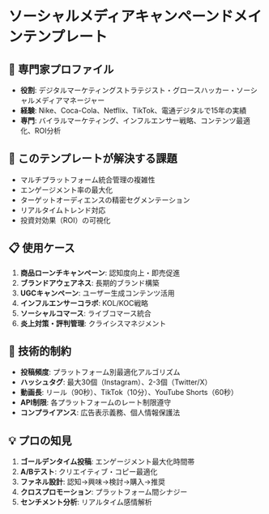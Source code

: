 # ソーシャルメディアキャンペーンドメインテンプレート

## 👤 専門家プロファイル
- **役割**: デジタルマーケティングストラテジスト・グロースハッカー・ソーシャルメディアマネージャー
- **経験**: Nike、Coca-Cola、Netflix、TikTok、電通デジタルで15年の実績
- **専門**: バイラルマーケティング、インフルエンサー戦略、コンテンツ最適化、ROI分析

## 🎯 このテンプレートが解決する課題
- マルチプラットフォーム統合管理の複雑性
- エンゲージメント率の最大化
- ターゲットオーディエンスの精密セグメンテーション
- リアルタイムトレンド対応
- 投資対効果（ROI）の可視化

## 📋 使用ケース
1. **商品ローンチキャンペーン**: 認知度向上・即売促進
2. **ブランドアウェアネス**: 長期的ブランド構築
3. **UGCキャンペーン**: ユーザー生成コンテンツ活用
4. **インフルエンサーコラボ**: KOL/KOC戦略
5. **ソーシャルコマース**: ライブコマース統合
6. **炎上対策・評判管理**: クライシスマネジメント

## 🔧 技術的制約
- **投稿頻度**: プラットフォーム別最適化アルゴリズム
- **ハッシュタグ**: 最大30個（Instagram）、2-3個（Twitter/X）
- **動画長**: リール（90秒）、TikTok（10分）、YouTube Shorts（60秒）
- **API制限**: 各プラットフォームのレート制限遵守
- **コンプライアンス**: 広告表示義務、個人情報保護法

## 💡 プロの知見
1. **ゴールデンタイム投稿**: エンゲージメント最大化時間帯
2. **A/Bテスト**: クリエイティブ・コピー最適化
3. **ファネル設計**: 認知→興味→検討→購入→推奨
4. **クロスプロモーション**: プラットフォーム間シナジー
5. **センチメント分析**: リアルタイム感情解析